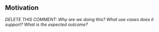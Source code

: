 ## Motivation
_DELETE THIS COMMENT: Why are we doing this? What use cases does it support? What is the expected outcome?_
